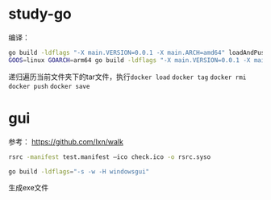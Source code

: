 # study-go
编译：
```bash
go build -ldflags "-X main.VERSION=0.0.1 -X main.ARCH=amd64" loadAndPushImage.go
GOOS=linux GOARCH=arm64 go build -ldflags "-X main.VERSION=0.0.1 -X main.ARCH=arm64" loadAndPushImage.go
```

递归遍历当前文件夹下的tar文件，执行`docker load` `docker tag` `docker rmi` `docker push` `docker save`

# gui

参考： https://github.com/lxn/walk

```bash
rsrc -manifest test.manifest –ico check.ico -o rsrc.syso

go build -ldflags="-s -w -H windowsgui"
```
生成exe文件
